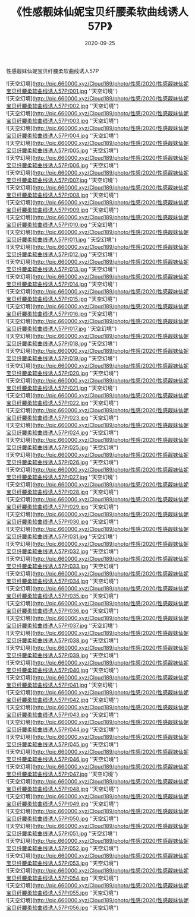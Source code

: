 ﻿---
layout: post
title:  《性感靓妹仙妮宝贝纤腰柔软曲线诱人57P》
date:   2020-09-25
img: http://pic.660000.xyz/Cloud189/photo/性感/2020/性感靓妹仙妮宝贝纤腰柔软曲线诱人57P/000.jpg
categories: [美女, 性感, 泳衣]
---

性感靓妹仙妮宝贝纤腰柔软曲线诱人57P



![天空幻境](http://pic.660000.xyz/Cloud189/photo/性感/2020/性感靓妹仙妮宝贝纤腰柔软曲线诱人57P/001.jpg ''天空幻境'') <br>
![天空幻境](http://pic.660000.xyz/Cloud189/photo/性感/2020/性感靓妹仙妮宝贝纤腰柔软曲线诱人57P/002.jpg ''天空幻境'') <br>
![天空幻境](http://pic.660000.xyz/Cloud189/photo/性感/2020/性感靓妹仙妮宝贝纤腰柔软曲线诱人57P/003.jpg ''天空幻境'') <br>
![天空幻境](http://pic.660000.xyz/Cloud189/photo/性感/2020/性感靓妹仙妮宝贝纤腰柔软曲线诱人57P/004.jpg ''天空幻境'') <br>
![天空幻境](http://pic.660000.xyz/Cloud189/photo/性感/2020/性感靓妹仙妮宝贝纤腰柔软曲线诱人57P/005.jpg ''天空幻境'') <br>
![天空幻境](http://pic.660000.xyz/Cloud189/photo/性感/2020/性感靓妹仙妮宝贝纤腰柔软曲线诱人57P/006.jpg ''天空幻境'') <br>
![天空幻境](http://pic.660000.xyz/Cloud189/photo/性感/2020/性感靓妹仙妮宝贝纤腰柔软曲线诱人57P/007.jpg ''天空幻境'') <br>
![天空幻境](http://pic.660000.xyz/Cloud189/photo/性感/2020/性感靓妹仙妮宝贝纤腰柔软曲线诱人57P/008.jpg ''天空幻境'') <br>
![天空幻境](http://pic.660000.xyz/Cloud189/photo/性感/2020/性感靓妹仙妮宝贝纤腰柔软曲线诱人57P/009.jpg ''天空幻境'') <br>
![天空幻境](http://pic.660000.xyz/Cloud189/photo/性感/2020/性感靓妹仙妮宝贝纤腰柔软曲线诱人57P/010.jpg ''天空幻境'') <br>
![天空幻境](http://pic.660000.xyz/Cloud189/photo/性感/2020/性感靓妹仙妮宝贝纤腰柔软曲线诱人57P/011.jpg ''天空幻境'') <br>
![天空幻境](http://pic.660000.xyz/Cloud189/photo/性感/2020/性感靓妹仙妮宝贝纤腰柔软曲线诱人57P/012.jpg ''天空幻境'') <br>
![天空幻境](http://pic.660000.xyz/Cloud189/photo/性感/2020/性感靓妹仙妮宝贝纤腰柔软曲线诱人57P/013.jpg ''天空幻境'') <br>
![天空幻境](http://pic.660000.xyz/Cloud189/photo/性感/2020/性感靓妹仙妮宝贝纤腰柔软曲线诱人57P/014.jpg ''天空幻境'') <br>
![天空幻境](http://pic.660000.xyz/Cloud189/photo/性感/2020/性感靓妹仙妮宝贝纤腰柔软曲线诱人57P/015.jpg ''天空幻境'') <br>
![天空幻境](http://pic.660000.xyz/Cloud189/photo/性感/2020/性感靓妹仙妮宝贝纤腰柔软曲线诱人57P/016.jpg ''天空幻境'') <br>
![天空幻境](http://pic.660000.xyz/Cloud189/photo/性感/2020/性感靓妹仙妮宝贝纤腰柔软曲线诱人57P/017.jpg ''天空幻境'') <br>
![天空幻境](http://pic.660000.xyz/Cloud189/photo/性感/2020/性感靓妹仙妮宝贝纤腰柔软曲线诱人57P/018.jpg ''天空幻境'') <br>
![天空幻境](http://pic.660000.xyz/Cloud189/photo/性感/2020/性感靓妹仙妮宝贝纤腰柔软曲线诱人57P/019.jpg ''天空幻境'') <br>
![天空幻境](http://pic.660000.xyz/Cloud189/photo/性感/2020/性感靓妹仙妮宝贝纤腰柔软曲线诱人57P/020.jpg ''天空幻境'') <br>
![天空幻境](http://pic.660000.xyz/Cloud189/photo/性感/2020/性感靓妹仙妮宝贝纤腰柔软曲线诱人57P/021.jpg ''天空幻境'') <br>
![天空幻境](http://pic.660000.xyz/Cloud189/photo/性感/2020/性感靓妹仙妮宝贝纤腰柔软曲线诱人57P/022.jpg ''天空幻境'') <br>
![天空幻境](http://pic.660000.xyz/Cloud189/photo/性感/2020/性感靓妹仙妮宝贝纤腰柔软曲线诱人57P/023.jpg ''天空幻境'') <br>
![天空幻境](http://pic.660000.xyz/Cloud189/photo/性感/2020/性感靓妹仙妮宝贝纤腰柔软曲线诱人57P/024.jpg ''天空幻境'') <br>
![天空幻境](http://pic.660000.xyz/Cloud189/photo/性感/2020/性感靓妹仙妮宝贝纤腰柔软曲线诱人57P/025.jpg ''天空幻境'') <br>
![天空幻境](http://pic.660000.xyz/Cloud189/photo/性感/2020/性感靓妹仙妮宝贝纤腰柔软曲线诱人57P/026.jpg ''天空幻境'') <br>
![天空幻境](http://pic.660000.xyz/Cloud189/photo/性感/2020/性感靓妹仙妮宝贝纤腰柔软曲线诱人57P/027.jpg ''天空幻境'') <br>
![天空幻境](http://pic.660000.xyz/Cloud189/photo/性感/2020/性感靓妹仙妮宝贝纤腰柔软曲线诱人57P/028.jpg ''天空幻境'') <br>
![天空幻境](http://pic.660000.xyz/Cloud189/photo/性感/2020/性感靓妹仙妮宝贝纤腰柔软曲线诱人57P/029.jpg ''天空幻境'') <br>
![天空幻境](http://pic.660000.xyz/Cloud189/photo/性感/2020/性感靓妹仙妮宝贝纤腰柔软曲线诱人57P/030.jpg ''天空幻境'') <br>
![天空幻境](http://pic.660000.xyz/Cloud189/photo/性感/2020/性感靓妹仙妮宝贝纤腰柔软曲线诱人57P/031.jpg ''天空幻境'') <br>
![天空幻境](http://pic.660000.xyz/Cloud189/photo/性感/2020/性感靓妹仙妮宝贝纤腰柔软曲线诱人57P/032.jpg ''天空幻境'') <br>
![天空幻境](http://pic.660000.xyz/Cloud189/photo/性感/2020/性感靓妹仙妮宝贝纤腰柔软曲线诱人57P/033.jpg ''天空幻境'') <br>
![天空幻境](http://pic.660000.xyz/Cloud189/photo/性感/2020/性感靓妹仙妮宝贝纤腰柔软曲线诱人57P/034.jpg ''天空幻境'') <br>
![天空幻境](http://pic.660000.xyz/Cloud189/photo/性感/2020/性感靓妹仙妮宝贝纤腰柔软曲线诱人57P/035.jpg ''天空幻境'') <br>
![天空幻境](http://pic.660000.xyz/Cloud189/photo/性感/2020/性感靓妹仙妮宝贝纤腰柔软曲线诱人57P/036.jpg ''天空幻境'') <br>
![天空幻境](http://pic.660000.xyz/Cloud189/photo/性感/2020/性感靓妹仙妮宝贝纤腰柔软曲线诱人57P/037.jpg ''天空幻境'') <br>
![天空幻境](http://pic.660000.xyz/Cloud189/photo/性感/2020/性感靓妹仙妮宝贝纤腰柔软曲线诱人57P/038.jpg ''天空幻境'') <br>
![天空幻境](http://pic.660000.xyz/Cloud189/photo/性感/2020/性感靓妹仙妮宝贝纤腰柔软曲线诱人57P/039.jpg ''天空幻境'') <br>
![天空幻境](http://pic.660000.xyz/Cloud189/photo/性感/2020/性感靓妹仙妮宝贝纤腰柔软曲线诱人57P/040.jpg ''天空幻境'') <br>
![天空幻境](http://pic.660000.xyz/Cloud189/photo/性感/2020/性感靓妹仙妮宝贝纤腰柔软曲线诱人57P/041.jpg ''天空幻境'') <br>
![天空幻境](http://pic.660000.xyz/Cloud189/photo/性感/2020/性感靓妹仙妮宝贝纤腰柔软曲线诱人57P/042.jpg ''天空幻境'') <br>
![天空幻境](http://pic.660000.xyz/Cloud189/photo/性感/2020/性感靓妹仙妮宝贝纤腰柔软曲线诱人57P/043.jpg ''天空幻境'') <br>
![天空幻境](http://pic.660000.xyz/Cloud189/photo/性感/2020/性感靓妹仙妮宝贝纤腰柔软曲线诱人57P/044.jpg ''天空幻境'') <br>
![天空幻境](http://pic.660000.xyz/Cloud189/photo/性感/2020/性感靓妹仙妮宝贝纤腰柔软曲线诱人57P/045.jpg ''天空幻境'') <br>
![天空幻境](http://pic.660000.xyz/Cloud189/photo/性感/2020/性感靓妹仙妮宝贝纤腰柔软曲线诱人57P/046.jpg ''天空幻境'') <br>
![天空幻境](http://pic.660000.xyz/Cloud189/photo/性感/2020/性感靓妹仙妮宝贝纤腰柔软曲线诱人57P/047.jpg ''天空幻境'') <br>
![天空幻境](http://pic.660000.xyz/Cloud189/photo/性感/2020/性感靓妹仙妮宝贝纤腰柔软曲线诱人57P/048.jpg ''天空幻境'') <br>
![天空幻境](http://pic.660000.xyz/Cloud189/photo/性感/2020/性感靓妹仙妮宝贝纤腰柔软曲线诱人57P/049.jpg ''天空幻境'') <br>
![天空幻境](http://pic.660000.xyz/Cloud189/photo/性感/2020/性感靓妹仙妮宝贝纤腰柔软曲线诱人57P/050.jpg ''天空幻境'') <br>
![天空幻境](http://pic.660000.xyz/Cloud189/photo/性感/2020/性感靓妹仙妮宝贝纤腰柔软曲线诱人57P/051.jpg ''天空幻境'') <br>
![天空幻境](http://pic.660000.xyz/Cloud189/photo/性感/2020/性感靓妹仙妮宝贝纤腰柔软曲线诱人57P/052.jpg ''天空幻境'') <br>
![天空幻境](http://pic.660000.xyz/Cloud189/photo/性感/2020/性感靓妹仙妮宝贝纤腰柔软曲线诱人57P/053.jpg ''天空幻境'') <br>
![天空幻境](http://pic.660000.xyz/Cloud189/photo/性感/2020/性感靓妹仙妮宝贝纤腰柔软曲线诱人57P/054.jpg ''天空幻境'') <br>
![天空幻境](http://pic.660000.xyz/Cloud189/photo/性感/2020/性感靓妹仙妮宝贝纤腰柔软曲线诱人57P/055.jpg ''天空幻境'') <br>
![天空幻境](http://pic.660000.xyz/Cloud189/photo/性感/2020/性感靓妹仙妮宝贝纤腰柔软曲线诱人57P/056.jpg ''天空幻境'') <br>
